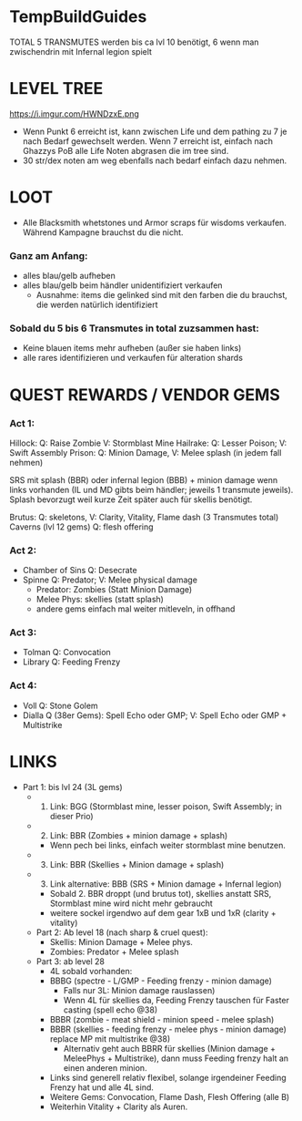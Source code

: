 # TempBuildGuides


TOTAL 5 TRANSMUTES werden bis ca lvl 10 benötigt, 6 wenn man zwischendrin mit Infernal legion spielt

# LEVEL TREE

https://i.imgur.com/HWNDzxE.png

- Wenn Punkt 6 erreicht ist, kann zwischen Life und dem pathing zu 7 je nach Bedarf gewechselt werden. Wenn 7 erreicht ist, einfach nach Ghazzys PoB alle Life Noten abgrasen die im tree sind.
- 30 str/dex noten am weg ebenfalls nach bedarf einfach dazu nehmen.

# LOOT

- Alle Blacksmith whetstones und Armor scraps für wisdoms verkaufen. Während Kampagne brauchst du die nicht.

### Ganz am Anfang: 
- alles blau/gelb aufheben
- alles blau/gelb beim händler unidentifiziert verkaufen
	- Ausnahme: items die gelinked sind mit den farben die du brauchst, die werden natürlich identifiziert

### Sobald du 5 bis 6 Transmutes in total zuzsammen hast:
- Keine blauen items mehr aufheben (außer sie haben links)
- alle rares identifizieren und verkaufen für alteration shards
	
# QUEST REWARDS / VENDOR GEMS


### Act 1:

Hillock: Q: Raise Zombie V: Stormblast Mine
Hailrake: Q: Lesser Poison; V: Swift Assembly
Prison: Q: Minion Damage, V: Melee splash (in jedem fall nehmen)
		
SRS mit splash (BBR) oder infernal legion (BBB) + minion damage wenn links vorhanden (IL und MD gibts beim händler; jeweils 1 transmute jeweils).
Splash bevorzugt weil kurze Zeit später auch für skellis benötigt.
		
Brutus: Q: skeletons, V: Clarity, Vitality, Flame dash (3 Transmutes total)
Caverns (lvl 12 gems) Q: flesh offering

### Act 2:
- Chamber of Sins Q: Desecrate
- Spinne Q: Predator; V: Melee physical damage 
	- Predator: Zombies (Statt Minion Damage)
	- Melee Phys: skellies (statt splash)
	- andere gems einfach mal weiter mitleveln, in offhand

### Act 3:
- Tolman Q: Convocation
- Library Q: Feeding Frenzy

### Act 4:
- Voll Q: Stone Golem
- Dialla Q (38er Gems): Spell Echo oder GMP; V: Spell Echo oder GMP + Multistrike

# LINKS
- Part 1: bis lvl 24 (3L gems)
	- 1. Link: BGG (Stormblast mine, lesser poison, Swift Assembly; in dieser Prio)
	- 2. Link: BBR (Zombies + minion damage + splash)
		- Wenn pech bei links, einfach weiter stormblast mine benutzen.
	- 3. Link: BBR (Skellies + Minion damage + splash)
	- 3. Link alternative: BBB (SRS + Minion damage + Infernal legion)
		- Sobald 2. BBR droppt (und brutus tot), skellies anstatt SRS, Stormblast mine wird nicht mehr gebraucht
		- weitere sockel irgendwo auf dem gear 1xB und 1xR (clarity + vitality)
	- Part 2: Ab level 18 (nach sharp & cruel quest):
		- Skellis: Minion Damage + Melee phys. 
		- Zombies: Predator + Melee splash
	- Part 3: ab level 28
		- 4L sobald vorhanden:
		- BBBG (spectre - L/GMP - Feeding frenzy - minion damage)
			- Falls nur 3L: Minion damage rauslassen)
			- Wenn 4L für skellies da, Feeding Frenzy tauschen für Faster casting (spell echo @38)
		- BBBR (zombie - meat shield - minion speed - melee splash)
		- BBBR (skellies - feeding frenzy - melee phys - minion damage) replace MP mit multistrike @38)
			- Alternativ geht auch BBRR für skellies (Minion damage + MeleePhys + Multistrike), dann muss Feeding frenzy halt an einen anderen minion.
		- Links sind generell relativ flexibel, solange irgendeiner Feeding Frenzy hat und alle 4L sind.
		- Weitere Gems: Convocation, Flame Dash, Flesh Offering (alle B)
		- Weiterhin Vitality + Clarity als Auren.






